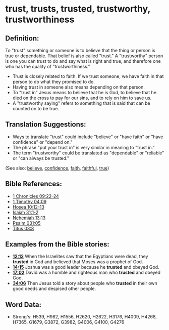 # trust, trusts, trusted, trustworthy, trustworthiness #

## Definition: ##

To "trust" something or someone is to believe that the thing or person is true or dependable. That belief is also called "trust." A "trustworthy" person is one you can trust to do and say what is right and true, and therefore one who has the quality of "trustworthiness."

* Trust is closely related to faith. If we trust someone, we have faith in that person to do what they promised to do.
* Having trust in someone also means depending on that person.
* To "trust in" Jesus means to believe that he is God, to believe that he died on the cross to pay for our sins, and to rely on him to save us.
* A "trustworthy saying" refers to something that is said that can be counted on to be true.

## Translation Suggestions: ##

* Ways to translate "trust" could include "believe" or "have faith" or "have confidence" or "depend on."
* The phrase "put your trust in" is very similar in meaning to "trust in."
* The term "trustworthy" could be translated as "dependable" or "reliable" or "can always be trusted."

(See also: [believe](../kt/believe.md), [confidence](../other/confidence.md), [faith](../kt/faith.md), [faithful](../kt/faithful.md), [true](../kt/true.md))

## Bible References: ##

* [1 Chronicles 09:22-24](rc://en/tn/help/1ch/09/22)
* [1 Timothy 04:09](rc://en/tn/help/1ti/04/09)
* [Hosea 10:12-13](rc://en/tn/help/hos/10/12)
* [Isaiah 31:1-2](rc://en/tn/help/isa/31/01)
* [Nehemiah 13:13](rc://en/tn/help/neh/13/13)
* [Psalm 031:05](rc://en/tn/help/psa/031/05)
* [Titus 03:8](rc://en/tn/help/tit/03/08)

## Examples from the Bible stories: ##

* __[12:12](rc://en/tn/help/obs/12/12)__ When the Israelites saw that the Egyptians were dead, they __trusted__  in God and believed that Moses was a prophet of God.
* __[14:15](rc://en/tn/help/obs/14/15)__ Joshua was a good leader because he __trusted__  and obeyed God.
* __[17:02](rc://en/tn/help/obs/17/02)__ David was a humble and righteous man who __trusted__  and obeyed God.
* __[34:06](rc://en/tn/help/obs/34/06)__ Then Jesus told a story about people who __trusted__  in their own good deeds and despised other people.


## Word Data: ##

* Strong's: H539, H982, H1556, H2620, H2622, H3176, H4009, H4268, H7365, G1679, G3872, G3982, G4006, G4100, G4276
